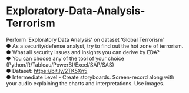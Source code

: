 # Exploratory-Data-Analysis-Terrorism
Perform ‘Exploratory Data Analysis’ on dataset ‘Global Terrorism’<br />
● As a security/defense analyst, try to find out the hot zone of terrorism.<br />
● What all security issues and insights you can derive by EDA?<br />
● You can choose any of the tool of your choice<br />
(Python/R/Tableau/PowerBI/Excel/SAP/SAS)<br />
● Dataset: https://bit.ly/2TK5Xn5<br />
● Intermediate Level - Create storyboards. Screen-record along with<br />
your audio explaining the charts and interpretations. Use images.<br />
